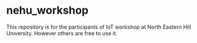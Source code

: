 # nehu_workshop
This repository is for the participants of IoT workshop at North Eastern Hill University. However others are free to use it. 
